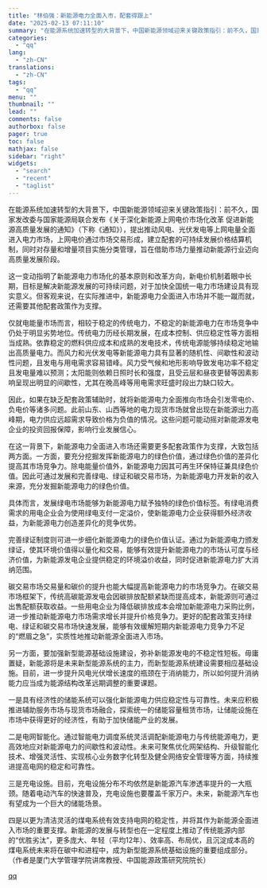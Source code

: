 ```yaml
---
title: "林伯强：新能源电力全面入市，配套得跟上"
date: "2025-02-13 07:11:10"
summary: "在能源系统加速转型的大背景下，中国新能源领域迎来关键政策指引：前不久，国家发改委与国家能源局联合发布..."
categories:
  - "qq"
lang:
  - "zh-CN"
translations:
  - "zh-CN"
tags:
  - "qq"
menu: ""
thumbnail: ""
lead: ""
comments: false
authorbox: false
pager: true
toc: false
mathjax: false
sidebar: "right"
widgets:
  - "search"
  - "recent"
  - "taglist"
---
```


在能源系统加速转型的大背景下，中国新能源领域迎来关键政策指引：前不久，国家发改委与国家能源局联合发布《关于深化新能源上网电价市场化改革 促进新能源高质量发展的通知》（下称《通知》），提出推动风电、光伏发电等上网电量全面进入电力市场，上网电价通过市场交易形成，建立配套的可持续发展价格结算机制，同时对存量和增量项目实施分类管理，旨在借助市场力量推动新能源行业迈向高质量发展阶段。

这一变动指明了新能源电力市场化的基本原则和改革方向，新电价机制着眼中长期，目标是解决新能源发展的可持续问题，对于加快全国统一电力市场建设具有现实意义。但客观来说，在实际推进中，新能源电力全面进入市场并不能一蹴而就，还需要其他配套政策作为支撑。

仅就电能量市场而言，相较于稳定的传统电力，不稳定的新能源电力在市场竞争中仍处于明显劣势地位。传统电力历经长期发展，在成本控制、供应稳定性等方面相当成熟。依靠稳定的燃料供应成本和成熟的发电技术，传统电源能够持续稳定地输出高质量电力。而风力和光伏发电等新能源电力具有显著的随机性、间歇性和波动性问题，且发电与用电需求容易错峰。风力受气候和地形影响导致发电功率不稳定且发电量难以预测；太阳能则依赖日照时长和强度，且受云层和昼夜更替等因素影响呈现出明显的间歇性，尤其在晚高峰等用电需求旺盛时段出力缺口较大。

因此，如果在缺乏配套政策辅助时，就将新能源电力全面推向市场会引发零电价、负电价等诸多问题。此前山东、山西等地的电力现货市场就曾出现在新能源出力高峰期，电力供应远超需求导致价格为负值的情况。这些问题可能动摇对新能源发电企业的投资回报保障，影响行业发展信心。

在这一背景下，新能源电力全面进入市场还需要更多配套政策作为支撑，大致包括两方面。一方面，要充分挖掘发挥新能源电力的绿色价值，通过绿色价值的差异化提高其市场竞争力。除电能量价值外，新能源电力因其可再生环保特征兼具绿色价值。因此可通过发展和完善绿电、绿证和碳交易市场，为新能源电力开发新的收入来源，充分发掘新能源电力的绿色价值。

具体而言，发展绿电市场能够为新能源电力赋予独特的绿色价值标签。有绿电消费需求的用电企业会为使用绿电支付一定溢价，使新能源电力企业获得额外经济收益，为新能源电力创造差异化的竞争优势。

完善绿证制度则可进一步细化新能源电力的绿色价值认证。通过为新能源电力颁发绿证，使其环境价值得以量化和交易，能够有效提升新能源电力的市场认可度与经济价值，为新能源发电企业提供稳定的环境溢价收益，同时促进新能源电力扩大消纳范围。

碳交易市场交易量和碳价的提升也能大幅提高新能源电力的市场竞争力。在碳交易市场框架下，传统高碳能源发电会因碳排放配额紧缺而提高成本，新能源则可通过出售配额获取收益。一些用电企业为降低碳排放成本会增加新能源电力采购比例，进一步推动新能源电力市场需求增长并提升价格竞争力。更好的配套政策支持绿电、绿证和碳交易市场快速发展，能够有效缓解短期内新能源电力竞争力不足的“燃眉之急”，实质性地推动新能源全面进入市场。

另一方面，要加强新型能源基础设施建设，弥补新能源发电的不稳定性短板。毋庸置疑，新能源将是未来新型能源系统的主力，而新型能源系统建设需要相应基础设施。目前，进一步提升风电光伏增长速度的瓶颈在于消纳能力，所以如何提升消纳能力应当成为能源结构改革远期调整的重要课题。

一是具有经济性的储能系统可以强化新能源电力供应稳定性与可靠性。未来应积极推进辅助服务市场与现货市场融合，探索统一的储能容量租赁市场，让储能设施在市场中获得更好的经济性，有助于加快储能产业的发展。

二是电网智能化。通过智能电力调度系统灵活调配新能源电力与传统能源电力，更高效地应对新能源电力的间歇性和波动性。未来可聚焦优化网架结构、升级智能化技术、增强灵活性、实现核心业务数字化转型及健全网络安全管理等方面，持续推进提高电网的稳定和可靠性。

三是充电设施。目前，充电设施分布不均依然是新能源汽车渗透率提升的一大瓶颈。随着电动汽车的快速普及，充电设施也要覆盖千家万户。未来，新能源汽车也有望成为一个巨大的储能场景。

四是以更为清洁灵活的煤电系统有效支持电网的稳定性，并将其作为新能源全面进入市场的重要支撑。新能源的发展与转型也在一定程度上推动了传统能源内部的“优胜劣汰”，更多庞大、年轻（平均12年）、效率高、布局优，且沉淀成本高的煤电系统未来将在碳中和进程中，成为新型能源系统基础设施的重要组成部分。（作者是厦门大学管理学院讲席教授、中国能源政策研究院院长）

[qq](https://new.qq.com/rain/a/20250213A0119600)
